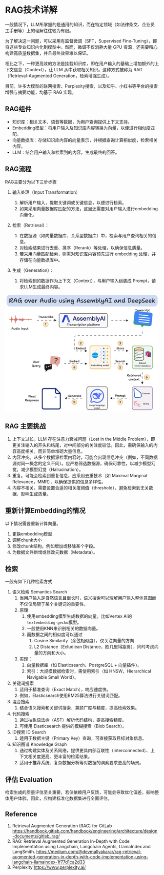 # RAG技术详解

一般情况下，LLM所掌握的是通用的知识，而在特定领域（如法律条文、企业员工手册等）上的理解往往较为有限。

为了解决这一问题，可以采用有监督微调（SFT，Supervised Fine-Tuning），即将这些专业知识内化到模型中。然而，微调不仅消耗大量 GPU 资源，还需要精心构建高质量数据集，并且最终效果难以保证。

相比之下，一种更高效的方法是挂载知识库，即在用户输入的基础上增加额外的上下文信息（Context），让 LLM 从中获取相关知识。这种方式被称为 RAG（Retrieval-Augmented Generation，检索增强生成）。

目前，许多大模型的联网搜索、Perplexity搜索，以及知乎、小红书等平台的搜索增强与摘要功能，均基于 RAG 实现。

## RAG组件

- 知识库：相关文本、语音等数据，为用户查询提供上下文支持。
- Embedding模型：将用户输入及知识库内容转换为向量，以便进行相似度匹配。
- 向量数据库：存储知识库内容的向量表示，并根据查询计算相似度，检索相关内容。
- LLM：结合用户输入和检索到的内容，生成最终的回答。

## RAG流程

RAG主要分为以下三步步骤

1. 输入处理（Input Transformation）
   1. 解析用户输入，提取关键词或关键信息，以便进行检索。
   2. 如果采用向量数据库匹配的方法，这里还需要对用户输入进行embedding向量化。

2. 检索（Retrieval）：
   1. 在数据源（如向量数据库、关系型数据库）中，检索与用户查询相关的信息。
   2. 对检索结果进行去重、排序（Rerank）等处理，以确保信息质量。
   3. 若采用向量匹配检索，则需对知识库内容预先进行 embedding 处理，并存储在向量数据库中。

3. 生成（Generation）：
   1. 将检索到的数据作为上下文（Context），与用户输入组装成 Prompt，请求LLM生成最终内容。

![image-20250323191446027](./20250323-rag-basic.assets/image-20250323191446027.png)

## RAG 主要挑战

1. 上下文过长。LLM 存在注意力衰减问题（Lost in the Middle Problem），即更关注输入的开头和结尾，对中间部分的关注度较低。因此，需确保输入的内容高度相关，而非简单堆砌大量信息。
1. 内容冲突。从多个数据源检索内容时，可能会出现信息冲突（例如，不同数据源对同一概念的定义不同）。应严格筛选数据源，确保可靠性，以减少模型幻觉，减少模型幻觉（Hallucination）。
1. 重复。可能会检索到重复信息，应采用去重技术（如 Maximal Marginal Relevance，MMR），以确保提供的信息多样性。
1. 内容不相关。需要设置合适的相关度阈值（threshold），避免检索到无关数据，影响生成质量。

## 重新计算Embedding的情况

以下情况需要重新计算向量。

1. 更换embedding模型
2. 调整chunk大小
3. 修改chunk结构，例如增加或移除某个字段。
4. 为数据文件新增或修改元数据（Metadata）。

## 检索

一般有如下几种检索方式

1. 语义检索 Semantics Search
   1. 当用户输入是自然语言且很长时，语义搜索可以理解用户输入整体意图而不仅仅局限于某个关键词的重要性。
   2. 原理
      1. 使用embedding模型生成数据的向量，比如Vertex AI的`textembedding-gecko`模型。
      2. 一般使用KNN来识别相关的数据向量。
      3. 而数据之间的相似度可以通过
         1. Cosine Similarity（余弦相似度），仅关注向量的方向
         2. L2 Distance（Ecludiean Distance，欧几里得距离），同时考虑向量的方向和大小。
   3. 实现：
      1. 向量数据库（如 Elasticsearch、PostgreSQL + 向量插件）。
      2. 索引：大规模数据检索时，需使用索引（如 HNSW，Hierarchical Navigable Small World）。
2. 关键词搜索
   1. 适用于精准查询（Exact Match），响应速度快。
   2. 例如，Elasticsearch使用BM25算法进行关键词匹配。
3. 混合搜索
   1. 结合语义搜索和关键词搜索，兼顾广度与精度，提高检索效果。
4. 代码搜索
   1. 通过抽象语法树（AST）解析代码结构，提高搜索精度。
   2. 可使用 Elasticsearch 提供的模糊搜索（Blob Search）。
5. ID搜索 ID Search
   1. 适用于数据主键（Primary Key）查询，可直接获取目标对象信息。
6. 知识图谱 Knowledge Graph
   1. 通过构建实体及关系网络，提供更具内部互联性（interconnected）、上下文相关度更高、更丰富的检索结果。
   1. 适用于推荐系统、复杂数据分析等对数据的洞察要求更高的场景。

## 评估 Evaluation

检索生成的质量评估至关重要，若仅依赖用户反馈，可能会导致优化偏差，影响整体用户体验。因此，应构建标准化数据集进行全面评估。

## Reference

1. Retrieval Augmented Generation (RAG) for GitLab https://handbook.gitlab.com/handbook/engineering/architecture/design-documents/gitlab_rag/
2. RAG: Retrieval Augmented Generation In-Depth with Code Implementation using Langchain, Langchain Agents, LlamaIndex and LangSmith. https://medium.com/@devmallyakarar/rag-retrieval-augmented-generation-in-depth-with-code-implementation-using-langchain-llamaindex-1f77d1ca2d33
3. Perplexity https://www.perplexity.ai/
